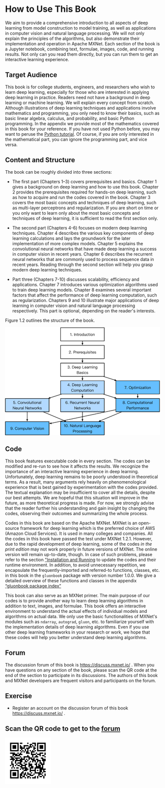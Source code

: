 # How to Use This Book

We aim to provide a comprehensive introduction to all aspects of deep learning from model construction to model training, as well as  applications in computer vision and natural language processing. We will not only explain the principles of the algorithms, but also demonstrate their implementation and operation in Apache MXNet. Each section of the book is a Jupyter notebook,  combining text, formulae, images, code, and running results. Not only can you read them directly, but you can run them to get an interactive learning experience.

## Target Audience

This book is for college students, engineers, and researchers who wish to learn deep learning, especially for those who are interested in applying deep learning in practice. Readers need not have a background in deep learning or machine learning. We will explain every concept from scratch. Although illustrations of deep learning techniques and applications involve mathematics and programming, you only need to know their basics, such as basic linear algebra, calculus, and probability, and basic Python programming. In the appendix we provide most of the mathematics covered in this book for your reference. If you have not used Python before, you may want to peruse the [Python tutorial](http://learnpython.org/). Of course, if you are only interested in the mathematical part, you can ignore the programming part, and vice versa.


## Content and Structure

The book can be roughly divided into three sections:

* The first part (Chapters 1–3) covers prerequisites and basics. Chapter 1 gives a background on deep learning and how to use this book. Chapter 2 provides the prerequisites required for hands-on deep learning, such as how to acquire and run the codes covered in the book. Chapter 3 covers the most basic concepts and techniques of deep learning, such as multi-layer perceptrons and regularization. If you are short on time or you only want to learn only about the most basic concepts and techniques of deep learning, it is sufficient to read the first section only.

* The second part (Chapters 4-6) focuses on modern deep learning techniques. Chapter 4 describes the various key components of deep learning calculations and lays the groundwork for the later implementation of more complex models. Chapter 5 explains the convolutional neural networks that have made deep learning a success in computer vision in recent years. Chapter 6 describes the recurrent neural networks that are commonly used to process sequence data in recent years. Reading through the second section will help you grasp modern deep learning techniques.

* Part three (Chapters 7-10) discusses scalability, efficiency and applications. Chapter 7 introduces various optimization algorithms used to train deep learning models. Chapter 8 examines several important factors that affect the performance of deep learning computation, such as regularization. Chapters 9 and 10  illustrate major applications of deep learning in computer vision and natural language processing respectively. This part is optional, depending on the reader's interests.

Figure 1.2 outlines the structure of the book.

![Book structure. The arrows provide a graph of prerequisites. If you want to learn the basic concepts and techniques of deep learning in a short time, simply read through Chapters 1-3; if you want to master modern deep learning techniques, you need to go a step further to read Chapters 4-6. Chapters 7-10 are optional, based on the reader's interests.](../img/book-org.svg)


## Code

This book features executable code in every section. The codes can be modified and re-run to see how it affects the results. We recognize the importance of an interactive learning experience in deep learning. Unfortunately, deep learning remains to be poorly understood in theoretical terms. As a result, many arguments rely heavily on phenomenological experience that is best gained by experimentation with the codes provided. The textual explanation may be insufficient to cover all the details, despite our best attempts. We are hopeful that this situation will improve in the future, as more theoretical progress is made. For now, we strongly advise that the reader further his understanding and gain insight by changing the codes, observing their outcomes and summarizing the whole process.

Codes in this book are based on the Apache MXNet. MXNet is an open-source framework for deep learning  which is the preferred choice of AWS (Amazon Cloud Services). It is used in many colleges and companies. All the codes in this book have passed the test under MXNet 1.2.1. However, due to the rapid development of deep learning, some of the codes *in the print edition* may not work properly in future versions of MXNet. The online version will remain up-to-date, though. In case of such problems, please refer to the section ["Installation and Running](../chapter_prerequisite/install.md) to update the codes and their runtime environment. In addition, to avoid unnecessary repetition, we encapsulate the frequently-imported and referred-to functions, classes, etc. in this book in the `gluonbook` package with version number 1.0.0.  We give a detailed overview of these functions and classes in the appendix [“gluonbook package index”](../chapter_appendix/gluonbook.md)

This book can also serve as an MXNet primer. The main purpose of our codes is to provide another way to learn deep learning algorithms in addition to text, images, and formulae. This book offers an interactive environment to understand the actual effects of individual models and algorithms on actual data. We only use the basic functionalities of MXNet's modules such as `ndarray`, `autograd`, `gluon`, etc. to familiarize yourself with the implementation details of deep learning algorithms. Even if you use other deep learning frameworks in your research or work, we hope that these codes will help you better understand deep learning algorithms.

## Forum

The discussion forum of this book is https://discuss.mxnet.io/ . When you have questions on any section of the book, please scan the QR code at the end of the section to participate in its discussions. The authors of this book and MXNet developers are frequent visitors and participants on the forum.

## Exercise

* Register an account on the discussion forum of this book https://discuss.mxnet.io/ .


## Scan the QR code to get to the [forum](https://discuss.mxnet.io/t/how-to-use-this-book-discussions/2011)

![](../img/qr_how-to-use.svg)
